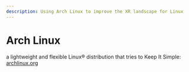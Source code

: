 ```yaml
---
description: Using Arch Linux to improve the XR landscape for Linux
---
```


# Arch Linux

a lightweight and flexible Linux® distribution that tries to Keep It Simple: [archlinux.org](https://archlinux.org/)
